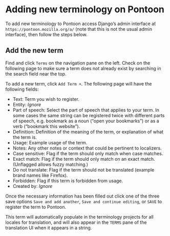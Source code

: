# Adding new terminology on Pontoon

To add new terminology to Pontoon access Django’s admin interface at `https://pontoon.mozilla.org/a/` (note that this is not the usual admin interface), then follow the steps below.

## Add the new term

Find and click `Terms` on the navigation pane on the left. Check on the following page to make sure a term does not already exist by searching in the search field near the top.

To add a new term, click `Add Term +`. The following page will have the following fields:

* Text: Term you wish to register.
* Entity: *Ignore*
* Part of speech: Select the part of speech that applies to your term. In some cases the same string can be registered twice with different parts of speech, e.g. bookmark as a noun (“open your bookmarks”) or as a verb (“bookmark this website”).
* Definition: Definition of the meaning of the term, or explanation of what the term is.
* Usage: Example usage of the term.
* Notes: Any other notes or context that could be pertinent to localizers.
* Case sensitive: Flag if the term should only match when case matches.
* Exact match: Flag if the term should only match on an exact match. (Unflagged allows fuzzy matching.)
* Do not translate: Flag if the term should not be translated (example brand names like Firefox).
* Forbidden: Flag if this term is forbidden from usage.
* Created by: *Ignore*

Once the necessary information has been filled out click one of the three save options `Save and add another`, `Save and continue editing`, or `SAVE` to register the term to Pontoon.

This term will automatically populate in the terminology projects for all locales for translation, and will also appear in the `TERMS` pane of the translation UI when it appears in a string.
